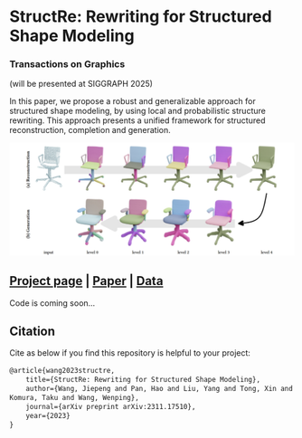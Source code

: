 # StructRe: Rewriting for Structured Shape Modeling

### Transactions on Graphics
(will be presented at SIGGRAPH 2025)

In this paper, we propose a robust and generalizable approach for structured shape modeling, by using local and probabilistic structure rewriting. This approach presents a unified framework for structured reconstruction, completion and generation.


![](./doc/teaser.png)

## [Project page](https://jiepengwang.github.io/StructRe/) |  [Paper](https://arxiv.org/abs/2311.17510)  |  [Data](https:***)

Code is coming soon...

## Citation

Cite as below if you find this repository is helpful to your project:

```
@article{wang2023structre,
    title={StructRe: Rewriting for Structured Shape Modeling}, 
    author={Wang, Jiepeng and Pan, Hao and Liu, Yang and Tong, Xin and Komura, Taku and Wang, Wenping},
    journal={arXiv preprint arXiv:2311.17510},
    year={2023}
}
```
